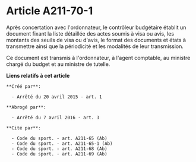 # Article A211-70-1

Après concertation avec l'ordonnateur, le contrôleur budgétaire établit un document fixant la liste détaillée des actes
soumis à visa ou avis, les montants des seuils de visa ou d'avis, le format des documents et états à transmettre ainsi que la
périodicité et les modalités de leur transmission.

Ce document est transmis à l'ordonnateur, à l'agent comptable, au ministre chargé du budget et au ministre de tutelle.

**Liens relatifs à cet article**

	**Créé par**:

	  - Arrêté du 20 avril 2015 - art. 1

	**Abrogé par**:

	  - Arrêté du 7 avril 2016 - art. 3

	**Cité par**:

	  - Code du sport. - art. A211-65 (Ab)
	  - Code du sport. - art. A211-65-1 (Ab)
	  - Code du sport. - art. A211-68 (Ab)
	  - Code du sport. - art. A211-69 (Ab)
